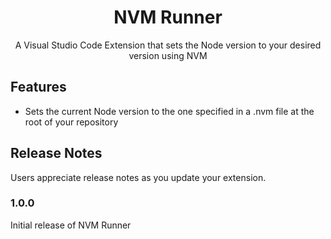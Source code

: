 <h1 align=center>NVM Runner</h1>
<p align=center>A Visual Studio Code Extension that sets the Node version to your desired version using NVM</p>

## Features

- Sets the current Node version to the one specified in a .nvm file at the root of your repository

## Release Notes

Users appreciate release notes as you update your extension.

### 1.0.0

Initial release of NVM Runner
